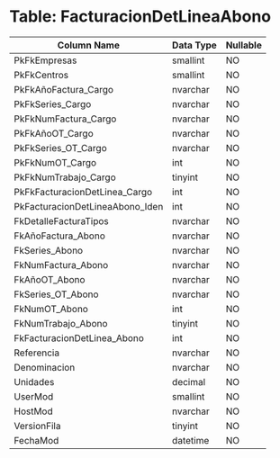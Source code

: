 # Table: FacturacionDetLineaAbono

| Column Name | Data Type | Nullable |
|-------------|-----------|----------|
| PkFkEmpresas | smallint | NO |
| PkFkCentros | smallint | NO |
| PkFkAñoFactura_Cargo | nvarchar | NO |
| PkFkSeries_Cargo | nvarchar | NO |
| PkFkNumFactura_Cargo | nvarchar | NO |
| PkFkAñoOT_Cargo | nvarchar | NO |
| PkFkSeries_OT_Cargo | nvarchar | NO |
| PkFkNumOT_Cargo | int | NO |
| PkFkNumTrabajo_Cargo | tinyint | NO |
| PkFkFacturacionDetLinea_Cargo | int | NO |
| PkFacturacionDetLineaAbono_Iden | int | NO |
| FkDetalleFacturaTipos | nvarchar | NO |
| FkAñoFactura_Abono | nvarchar | NO |
| FkSeries_Abono | nvarchar | NO |
| FkNumFactura_Abono | nvarchar | NO |
| FkAñoOT_Abono | nvarchar | NO |
| FkSeries_OT_Abono | nvarchar | NO |
| FkNumOT_Abono | int | NO |
| FkNumTrabajo_Abono | tinyint | NO |
| FkFacturacionDetLinea_Abono | int | NO |
| Referencia | nvarchar | NO |
| Denominacion | nvarchar | NO |
| Unidades | decimal | NO |
| UserMod | smallint | NO |
| HostMod | nvarchar | NO |
| VersionFila | tinyint | NO |
| FechaMod | datetime | NO |
